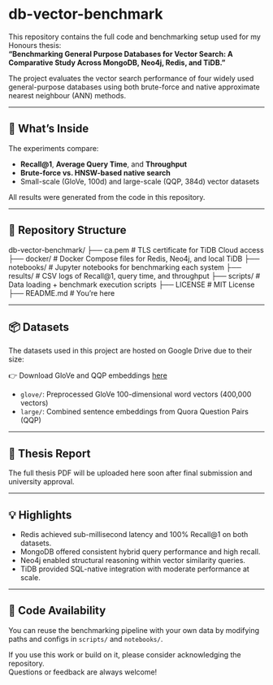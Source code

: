 # db-vector-benchmark

This repository contains the full code and benchmarking setup used for my Honours thesis:  
**“Benchmarking General Purpose Databases for Vector Search: A Comparative Study Across MongoDB, Neo4j, Redis, and TiDB.”**

The project evaluates the vector search performance of four widely used general-purpose databases using both brute-force and native approximate nearest neighbour (ANN) methods.

---

## 🧪 What’s Inside

The experiments compare:
- **Recall@1**, **Average Query Time**, and **Throughput**
- **Brute-force vs. HNSW-based native search**
- Small-scale (GloVe, 100d) and large-scale (QQP, 384d) vector datasets

All results were generated from the code in this repository.

---

## 📁 Repository Structure

db-vector-benchmark/
├── ca.pem # TLS certificate for TiDB Cloud access
├── docker/ # Docker Compose files for Redis, Neo4j, and local TiDB
├── notebooks/ # Jupyter notebooks for benchmarking each system
├── results/ # CSV logs of Recall@1, query time, and throughput
├── scripts/ # Data loading + benchmark execution scripts
├── LICENSE # MIT License
├── README.md # You’re here

---

## 📦 Datasets

The datasets used in this project are hosted on Google Drive due to their size:

👉 Download GloVe and QQP embeddings [here]([url](https://drive.google.com/drive/folders/1hMHZysRs5k1jRDsScjTBICoHBefdGzEE?usp=drive_link))

- `glove/`: Preprocessed GloVe 100-dimensional word vectors (400,000 vectors)
- `large/`: Combined sentence embeddings from Quora Question Pairs (QQP)

---

## 📄 Thesis Report

The full thesis PDF will be uploaded here soon after final submission and university approval.

---

## 💡 Highlights

- Redis achieved sub-millisecond latency and 100% Recall@1 on both datasets.
- MongoDB offered consistent hybrid query performance and high recall.
- Neo4j enabled structural reasoning within vector similarity queries.
- TiDB provided SQL-native integration with moderate performance at scale.

---

## 🧠 Code Availability

You can reuse the benchmarking pipeline with your own data by modifying paths and configs in `scripts/` and `notebooks/`.

If you use this work or build on it, please consider acknowledging the repository.  
Questions or feedback are always welcome!
